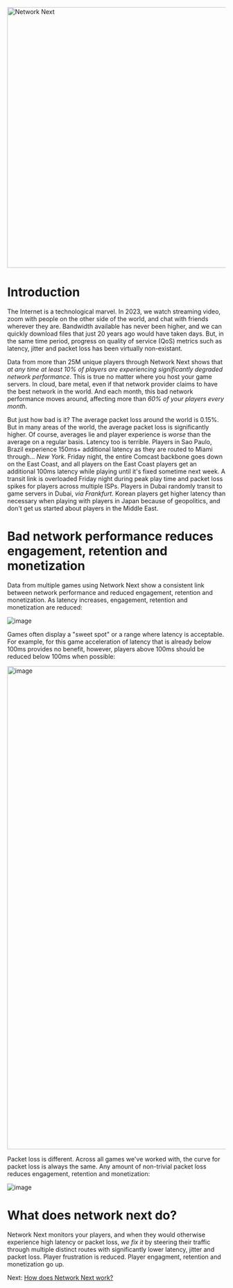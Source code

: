 <img src="https://static.wixstatic.com/media/799fd4_0512b6edaeea4017a35613b4c0e9fc0b~mv2.jpg/v1/fill/w_1200,h_140,al_c,q_80,usm_0.66_1.00_0.01/networknext_logo_colour_black_RGB_tightc.jpg" alt="Network Next" width="600"/>

<br>

# Introduction

The Internet is a technological marvel. In 2023, we watch streaming video, zoom with people on the other side of the world, and chat with friends wherever they are. Bandwidth available has never been higher, and we can quickly download files that just 20 years ago would have taken days. But, in the same time period, progress on quality of service (QoS) metrics such as latency, jitter and packet loss has been virtually non-existant.

Data from more than 25M unique players through Network Next shows that _at any time at least 10% of players are experiencing significantly degraded network performance_. This is true no matter where you host your game servers. In cloud, bare metal, even if that network provider claims to have the best network in the world. And each month, this bad network performance moves around, affecting more than _60% of your players every month_.

But just how bad is it? The average packet loss around the world is 0.15%. But in many areas of the world, the average packet loss is significantly higher. Of course, averages lie and player experience is _worse_ than the average on a regular basis. Latency too is terrible. Players in Sao Paulo, Brazil experience 150ms+ additional latency as they are routed to Miami through... _New York_. Friday night, the entire Comcast backbone goes down on the East Coast, and all players on the East Coast players get an additional 100ms latency while playing until it's fixed sometime next week. A transit link is overloaded Friday night during peak play time and packet loss spikes for players across multiple ISPs. Players in Dubai randomly transit to game servers in Dubai, _via Frankfurt_. Korean players get higher latency than necessary when playing with players in Japan because of geopolitics, and don't get us started about players in the Middle East.

# Bad network performance reduces engagement, retention and monetization

Data from multiple games using Network Next show a consistent link between network performance and reduced engagement, retention and monetization. As latency increases, engagement, retention and monetization are reduced:

![image](https://github.com/networknext/next/assets/696656/c21bf22d-6352-4162-a085-709c4571cbe9)

Games often display a "sweet spot" or a range where latency is acceptable. For example, for this game acceleration of latency that is already below 100ms provides no benefit, however, players above 100ms should be reduced below 100ms when possible:

<img width="1112" alt="image" src="https://github.com/networknext/next/assets/696656/3c00fd6f-8825-430c-b34a-bac37c68d916">

Packet loss is different. Across all games we've worked with, the curve for packet loss is always the same. Any amount of non-trivial packet loss reduces engagement, retention and monetization:

![image](https://github.com/networknext/next/assets/696656/e224ef24-e52c-4613-82bf-576b005adaf9)

# What does network next do?

Network Next monitors your players, and when they would otherwise experience high latency or packet loss, _we fix it_ by steering their traffic through multiple distinct routes with significantly lower latency, jitter and packet loss. Player frustration is reduced. Player engagment, retention and monetization go up.

Next: [How does Network Next work?](how_does_network_next_work.md)
